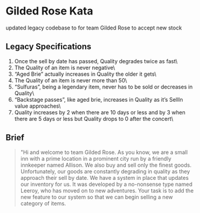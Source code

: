 # Gilded Rose Kata

updated legacy codebase to for team Gilded Rose to accept new stock

## Legacy Specifications

1. Once the sell by date has passed, Quality degrades twice as fast\
2. The Quality of an item is never negative\
3. “Aged Brie” actually increases in Quality the older it gets\
4. The Quality of an item is never more than 50\
5. “Sulfuras”, being a legendary item, never has to be sold or decreases in Quality\
6. “Backstage passes”, like aged brie, increases in Quality as it’s SellIn value approaches\
7. Quality increases by 2 when there are 10 days or less and by 3 when there are 5 days or less but Quality drops to 0 after the concert\

## Brief

> "Hi and welcome to team Gilded Rose. As you know, we are a small inn with a prime location in a prominent city run by a friendly innkeeper named Allison. We also buy and sell only the finest goods. Unfortunately, our goods are constantly degrading in quality as they approach their sell by date. We have a system in place that updates our inventory for us. It was developed by a no-nonsense type named Leeroy, who has moved on to new adventures. Your task is to add the new feature to our system so that we can begin selling a new category of items.
